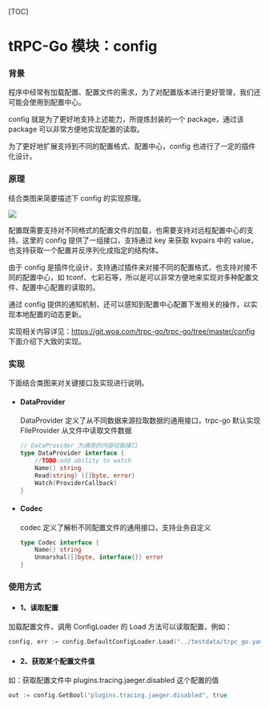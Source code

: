 [TOC]

# tRPC-Go 模块：config



### 背景

程序中经常有加载配置、配置文件的需求，为了对配置版本进行更好管理，我们还可能会使用到配置中心。

config 就是为了更好地支持上述能力，所提炼封装的一个 package，通过该 package 可以非常方便地实现配置的读取。

为了更好地扩展支持到不同的配置格式、配置中心，config 也进行了一定的插件化设计。

### 原理

结合类图来简要描述下 config 的实现原理。

![](/.resources/developer_guide/module_design/config/uml.png)

配置既需要支持对不同格式的配置文件的加载，也需要支持对远程配置中心的支持。这里的 config 提供了一组接口，支持通过 key 来获取 kvpairs 中的 value，也支持获取一个配置并反序列化成指定的结构体。

由于 config 是插件化设计，支持通过插件来对接不同的配置格式，也支持对接不同的配置中心，如 tconf、七彩石等，所以是可以非常方便地来实现对多种配置文件、配置中心配置的读取的。

通过 config 提供的通知机制，还可以感知到配置中心配置下发相关的操作，以实现本地配置的动态更新。

实现相关内容详见：https://git.woa.com/trpc-go/trpc-go/tree/master/config
下面介绍下大致的实现。

### 实现

下面结合类图来对关键接口及实现进行说明。

- #### DataProvider

  DataProvider 定义了从不同数据来源拉取数据的通用接口，trpc-go 默认实现 FileProvider 从文件中读取文件数据

  ```go
  // DataProvider 为通用的内容拉取接口
  type DataProvider interface {
      //TODO:add ability to watch
      Name() string
      Read(string) ([]byte, error)
      Watch(ProviderCallback)
  }
  ```

- #### Codec

  codec 定义了解析不同配置文件的通用接口，支持业务自定义

  ```go
  type Codec interface {
      Name() string
      Unmarshal([]byte, interface{}) error
  }
  ```

### 使用方式

- #### 1、读取配置

加载配置文件，调用 ConfigLoader 的 Load 方法可以读取配置，例如：

```go
config, err := config.DefaultConfigLoader.Load("../testdata/trpc_go.yaml", config.WithCodec("yaml"))
```

- #### 2、获取某个配置文件值

如：获取配置文件中 plugins.tracing.jaeger.disabled 这个配置的值

```go
out := config.GetBool("plugins.tracing.jaeger.disabled", true
```


